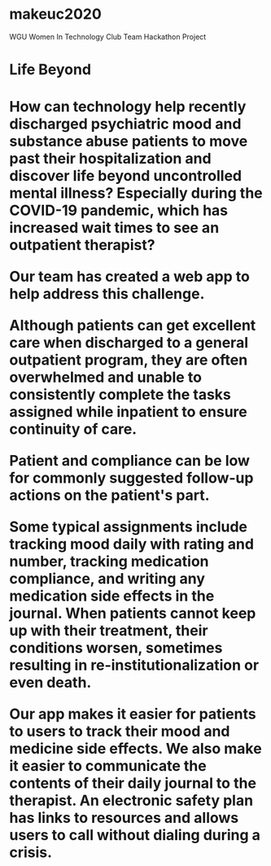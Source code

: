 # makeuc2020
WGU Women In Technology Club Team Hackathon Project  

<h1> Life Beyond <h1>
  
How can technology help recently discharged psychiatric mood and substance abuse patients to move past their hospitalization and discover life beyond uncontrolled mental illness?  Especially during the COVID-19 pandemic, which has increased wait times to see an outpatient therapist?

Our team has created a web app to help address this challenge.

Although patients can get excellent care when discharged to a  general outpatient program, they are often overwhelmed and unable to consistently complete the tasks assigned while inpatient to ensure continuity of care.  

Patient and compliance can be low for commonly suggested follow-up actions on the patient's part.  

Some typical assignments include tracking mood daily with rating and number, tracking medication compliance, and writing any medication side effects in the journal.    When patients cannot keep up with their treatment, their conditions worsen, sometimes resulting in re-institutionalization or even death. 

Our app makes it easier for patients to users to track their mood and medicine side effects. We also make it easier to communicate the contents of their daily journal to the therapist. An electronic safety plan has links to resources and allows users to call without dialing during a crisis. 
